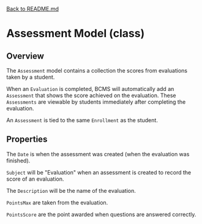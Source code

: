 [Back to README.md](/README.md)

# Assessment Model (class)

## Overview

The `Assessment` model contains a collection the scores from evaluations taken by a student.

When an `Evaluation` is completed, BCMS will automatically add an `Assessment` that shows the score achieved on the evaluation. These `Assessments` are viewable by students immediately after completing the evaluation.

An `Assessment` is tied to the same `Enrollment` as the student.

## Properties

The `Date` is when the assessment was created (when the evaluation was finished).

`Subject` will be "Evaluation" when an assessment is created to record the score of an evaluation.

The `Description` will be the name of the evaluation.

`PointsMax` are taken from the evaluation.

`PointsScore` are the point awarded when questions are answered correctly.

